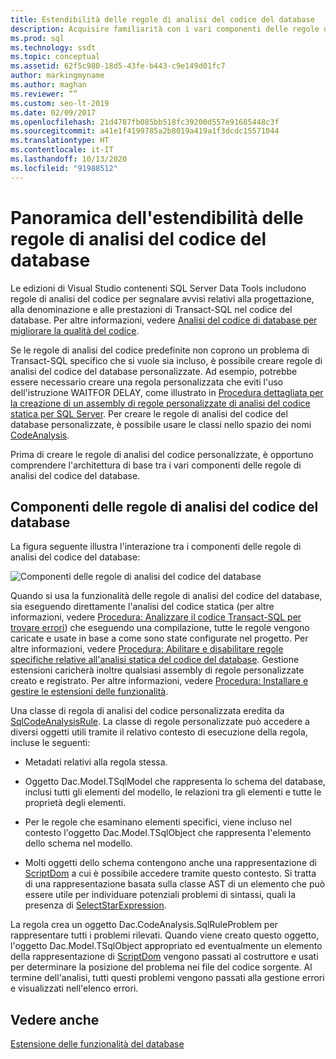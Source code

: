 ```yaml
---
title: Estendibilità delle regole di analisi del codice del database
description: Acquisire familiarità con i vari componenti delle regole di analisi del codice di database e con il modo in cui interagiscono in SQL Server Data Tools. Informazioni sulla creazione di regole personalizzate.
ms.prod: sql
ms.technology: ssdt
ms.topic: conceptual
ms.assetid: 62f5c980-18d5-43fe-b443-c9e149d01fc7
author: markingmyname
ms.author: maghan
ms.reviewer: “”
ms.custom: seo-lt-2019
ms.date: 02/09/2017
ms.openlocfilehash: 21d4787fb085bb518fc39200d557e91685448c3f
ms.sourcegitcommit: a41e1f4199785a2b8019a419a1f3dcdc15571044
ms.translationtype: HT
ms.contentlocale: it-IT
ms.lasthandoff: 10/13/2020
ms.locfileid: "91988512"
---
```

# <a name="overview-of-extensibility-for-database-code-analysis-rules"></a>Panoramica dell'estendibilità delle regole di analisi del codice del database

Le edizioni di Visual Studio contenenti SQL Server Data Tools includono regole di analisi del codice per segnalare avvisi relativi alla progettazione, alla denominazione e alle prestazioni di Transact\-SQL nel codice del database. Per altre informazioni, vedere [Analisi del codice di database per migliorare la qualità del codice](/previous-versions/visualstudio/visual-studio-2010/dd172133(v=vs.100)).  
  
Se le regole di analisi del codice predefinite non coprono un problema di Transact\-SQL specifico che si vuole sia incluso, è possibile creare regole di analisi del codice del database personalizzate. Ad esempio, potrebbe essere necessario creare una regola personalizzata che eviti l'uso dell'istruzione WAITFOR DELAY, come illustrato in [Procedura dettagliata per la creazione di un assembly di regole personalizzate di analisi del codice statica per SQL Server](../ssdt/walkthrough-author-custom-static-code-analysis-rule-assembly.md). Per creare le regole di analisi del codice del database personalizzate, è possibile usare le classi nello spazio dei nomi [CodeAnalysis](/dotnet/api/microsoft.sqlserver.dac.codeanalysis).  
  
Prima di creare le regole di analisi del codice personalizzate, è opportuno comprendere l'architettura di base tra i vari componenti delle regole di analisi del codice del database.  
  
## <a name="database-code-analysis-rules-components"></a>Componenti delle regole di analisi del codice del database  
La figura seguente illustra l'interazione tra i componenti delle regole di analisi del codice del database:  
  
![Componenti delle regole di analisi del codice del database](../ssdt/media/ssdt-database-code-analysis-rules-components.jpg "Componenti delle regole di analisi del codice del database")  
  
Quando si usa la funzionalità delle regole di analisi del codice del database, sia eseguendo direttamente l'analisi del codice statica (per altre informazioni, vedere [Procedura: Analizzare il codice Transact-SQL per trovare errori](/previous-versions/visualstudio/visual-studio-2010/dd172119(v=vs.100))) che eseguendo una compilazione, tutte le regole vengono caricate e usate in base a come sono state configurate nel progetto. Per altre informazioni, vedere [Procedura: Abilitare e disabilitare regole specifiche relative all'analisi statica del codice del database](/previous-versions/visualstudio/visual-studio-2010/dd172131(v=vs.100)). Gestione estensioni caricherà inoltre qualsiasi assembly di regole personalizzate creato e registrato. Per altre informazioni, vedere [Procedura: Installare e gestire le estensioni delle funzionalità](../ssdt/how-to-install-and-manage-feature-extensions.md).  
  
Una classe di regola di analisi del codice personalizzata eredita da [SqlCodeAnalysisRule](/dotnet/api/microsoft.sqlserver.dac.codeanalysis.sqlcodeanalysisrule). La classe di regole personalizzate può accedere a diversi oggetti utili tramite il relativo contesto di esecuzione della regola, incluse le seguenti:  
  
-   Metadati relativi alla regola stessa.  
  
-   Oggetto Dac.Model.TSqlModel che rappresenta lo schema del database, inclusi tutti gli elementi del modello, le relazioni tra gli elementi e tutte le proprietà degli elementi.  
  
-   Per le regole che esaminano elementi specifici, viene incluso nel contesto l'oggetto Dac.Model.TSqlObject che rappresenta l'elemento dello schema nel modello.  
  
-   Molti oggetti dello schema contengono anche una rappresentazione di [ScriptDom](/dotnet/api/microsoft.sqlserver.transactsql.scriptdom) a cui è possibile accedere tramite questo contesto. Si tratta di una rappresentazione basata sulla classe AST di un elemento che può essere utile per individuare potenziali problemi di sintassi, quali la presenza di [SelectStarExpression](/dotnet/api/microsoft.sqlserver.transactsql.scriptdom.selectstarexpression).  
  
La regola crea un oggetto Dac.CodeAnalysis.SqlRuleProblem per rappresentare tutti i problemi rilevati. Quando viene creato questo oggetto, l'oggetto Dac.Model.TSqlObject appropriato ed eventualmente un elemento della rappresentazione di [ScriptDom](/dotnet/api/microsoft.sqlserver.transactsql.scriptdom) vengono passati al costruttore e usati per determinare la posizione del problema nei file del codice sorgente. Al termine dell'analisi, tutti questi problemi vengono passati alla gestione errori e visualizzati nell'elenco errori.  
  
## <a name="see-also"></a>Vedere anche  
[Estensione delle funzionalità del database](../ssdt/extending-the-database-features.md)  
